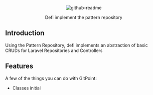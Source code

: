 <p align="center">
    <img src="https://i.ibb.co/9Zcz0hV/github-readme.png" alt="github-readme" border="0">
</p>

<p align="center">
  Defi implement the pattern repository
</p>
<!-- END doctoc generated TOC please keep comment here to allow auto update -->

## Introduction

Using the Pattern Repository, defi implements an abstraction of basic CRUDs for Laravel Repositories and Controllers

## Features

A few of the things you can do with GitPoint:

* Classes initial
